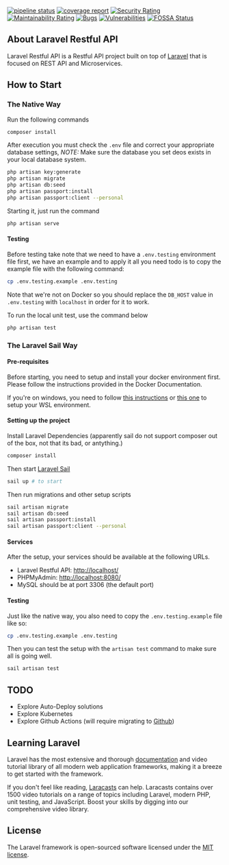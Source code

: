 [![pipeline status](https://gitlab.com/mark-heramis/laravel-restful-api/badges/master/pipeline.svg)](https://gitlab.com/mark-heramis/laravel-restful-api/-/commits/master)
[![coverage report](https://gitlab.com/mark-heramis/laravel-restful-api/badges/master/coverage.svg)](https://gitlab.com/mark-heramis/laravel-restful-api/-/commits/master)
[![Security Rating](https://sonarcloud.io/api/project_badges/measure?project=mark-heramis_laravel-restful-api&metric=security_rating)](https://sonarcloud.io/dashboard?id=mark-heramis_laravel-restful-api)
[![Maintainability Rating](https://sonarcloud.io/api/project_badges/measure?project=mark-heramis_laravel-restful-api&metric=sqale_rating)](https://sonarcloud.io/dashboard?id=mark-heramis_laravel-restful-api)
[![Bugs](https://sonarcloud.io/api/project_badges/measure?project=mark-heramis_laravel-restful-api&metric=bugs)](https://sonarcloud.io/dashboard?id=mark-heramis_laravel-restful-api)
[![Vulnerabilities](https://sonarcloud.io/api/project_badges/measure?project=mark-heramis_laravel-restful-api&metric=vulnerabilities)](https://sonarcloud.io/dashboard?id=mark-heramis_laravel-restful-api)
[![FOSSA Status](https://app.fossa.com/api/projects/git%2Bgitlab.com%2Fmark-heramis%2Flaravel-restful-api.svg?type=shield)](https://app.fossa.com/projects/git%2Bgitlab.com%2Fmark-heramis%2Flaravel-restful-api?ref=badge_shield)

## About Laravel Restful API

Laravel Restful API is a Restful API project built on top of [Laravel](https://github.com/laravel/laravel) that is focused on REST API and Microservices.

## How to Start

### The Native Way

Run the following commands

```bash
composer install
```

After execution you must check the `.env` file and correct your appropriate database settings,
*NOTE:* Make sure the database you set deos exists in your local database system.

```bash
php artisan key:generate
php artisan migrate
php artisan db:seed
php artisan passport:install
php artisan passport:client --personal
```

Starting it, just run the command

```bash
php artisan serve
```
#### Testing

Before testing take note that we need to have a `.env.testing` environment file first, we have an example and to apply it all you need todo is to copy the example file with the following command:

```bash
cp .env.testing.example .env.testing
```

Note that we're not on Docker so you should replace the `DB_HOST` value in `.env.testing` with `localhost` in order for it to work.

To run the local unit test, use the command below
```bash
php artisan test
```

### The Laravel Sail Way

#### Pre-requisites
Before starting, you need to setup and install your docker environment first. Please follow the instructions provided in the Docker Documentation.

If you're on windows, you need to follow [this instructions](https://nickjanetakis.com/blog/setting-up-docker-for-windows-and-wsl-to-work-flawlessly) or [this one](https://nickjanetakis.com/blog/setting-up-docker-for-windows-and-wsl-to-work-flawlessly) to setup your WSL environment.

#### Setting up the project

Install Laravel Dependencies (apparently sail do not support composer out of the box, not that its bad, or antything.)
```bash
composer install
```
Then start [Laravel Sail](https://laravel.com/docs/8.x/sail)
```bash
sail up # to start 
```
Then run migrations and other setup scripts
```bash
sail artisan migrate
sail artisan db:seed
sail artisan passport:install
sail artisan passport:client --personal
```




#### Services
After the setup, your services should be available at the following URLs.
- Laravel Restful API: [http://localhost/](http://localhost)
- PHPMyAdmin: [http://localhost:8080/](http://localhost:8080)
- MySQL should be at port 3306 (the default port)


#### Testing
Just like the native way, you also need to copy the `.env.testing.example` file like so:

```bash
cp .env.testing.example .env.testing
```

Then you can test the setup with the `artisan test` command to make sure all is going well.

```bash
sail artisan test
```

## TODO
- Explore Auto-Deploy solutions
- Explore Kubernetes
- Explore Github Actions (will require migrating to [Github](www.github.com))

## Learning Laravel

Laravel has the most extensive and thorough [documentation](https://laravel.com/docs) and video tutorial library of all modern web application frameworks, making it a breeze to get started with the framework.

If you don't feel like reading, [Laracasts](https://laracasts.com) can help. Laracasts contains over 1500 video tutorials on a range of topics including Laravel, modern PHP, unit testing, and JavaScript. Boost your skills by digging into our comprehensive video library.

## License

The Laravel framework is open-sourced software licensed under the [MIT license](https://opensource.org/licenses/MIT).
